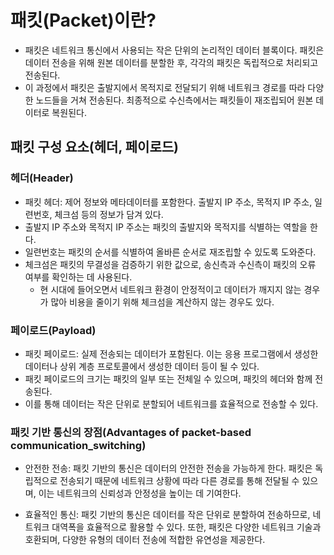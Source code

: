 # 패킷(Packet)이란?

- 패킷은 네트워크 통신에서 사용되는 작은 단위의 논리적인 데이터 블록이다. 패킷은 데이터 전송을 위해 원본 데이터를 분할한 후, 각각의 패킷은 독립적으로 처리되고 전송된다.
- 이 과정에서 패킷은 출발지에서 목적지로 전달되기 위해 네트워크 경로를 따라 다양한 노드들을 거쳐 전송된다. 최종적으로 수신측에서는 패킷들이 재조립되어 원본 데이터로 복원된다.

## 패킷 구성 요소(헤더, 페이로드)

### 헤더(Header)

- 패킷 헤더: 제어 정보와 메타데이터를 포함한다. 출발지 IP 주소, 목적지 IP 주소, 일련번호, 체크섬 등의 정보가 담겨 있다.
- 출발지 IP 주소와 목적지 IP 주소는 패킷의 출발지와 목적지를 식별하는 역할을 한다.
- 일련번호는 패킷의 순서를 식별하여 올바른 순서로 재조립할 수 있도록 도와준다.
- 체크섬은 패킷의 무결성을 검증하기 위한 값으로, 송신측과 수신측이 패킷의 오류 여부를 확인하는 데 사용된다.
  - 현 시대에 들어오면서 네트워크 환경이 안정적이고 데이터가 깨지지 않는 경우가 많아 비용을 줄이기 위해 체크섬을 계산하지 않는 경우도 있다.

### 페이로드(Payload)

- 패킷 페이로드: 실제 전송되는 데이터가 포함된다. 이는 응용 프로그램에서 생성한 데이터나 상위 계층 프로토콜에서 생성한 데이터 등이 될 수 있다. 
- 패킷 페이로드의 크기는 패킷의 일부 또는 전체일 수 있으며, 패킷의 헤더와 함께 전송된다. 
- 이를 통해 데이터는 작은 단위로 분할되어 네트워크를 효율적으로 전송할 수 있다.

### 패킷 기반 통신의 장점(Advantages of packet-based communication_switching)

- 안전한 전송: 패킷 기반의 통신은 데이터의 안전한 전송을 가능하게 한다. 패킷은 독립적으로 전송되기 때문에 네트워크 상황에 따라 다른 경로를 통해 전달될 수 있으며, 이는 네트워크의 신뢰성과 안정성을 높이는 데 기여한다.

- 효율적인 통신: 패킷 기반의 통신은 데이터를 작은 단위로 분할하여 전송하므로, 네트워크 대역폭을 효율적으로 활용할 수 있다. 또한, 패킷은 다양한 네트워크 기술과 호환되며, 다양한 유형의 데이터 전송에 적합한 유연성을 제공한다.

